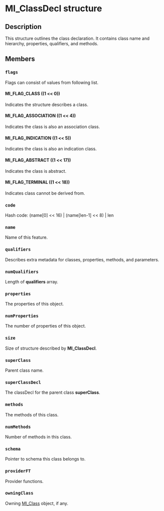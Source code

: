 # MI_ClassDecl structure

## Description

This structure outlines the class declaration. It contains class name and hierarchy, properties, qualifiers, and methods.

## Members

### `flags`

Flags can consist of values from following list.

#### MI_FLAG_CLASS ((1 << 0))

Indicates the structure describes a class.

#### MI_FLAG_ASSOCIATION ((1 << 4))

Indicates the class is also an association class.

#### MI_FLAG_INDICATION ((1 << 5))

Indicates the class is also an indication class.

#### MI_FLAG_ABSTRACT ((1 << 17))

Indicates the class is abstract.

#### MI_FLAG_TERMINAL ((1 << 18))

Indicates class cannot be derived from.

### `code`

Hash code: (name[0] << 16) | (name[len-1] << 8) | len

### `name`

Name of this feature.

### `qualifiers`

Describes extra metadata for classes, properties, methods, and parameters.

### `numQualifiers`

Length of **qualifiers** array.

### `properties`

The properties of this object.

### `numProperties`

The number of properties of this object.

### `size`

Size of structure described by **MI_ClassDecl**.

### `superClass`

Parent class name.

### `superClassDecl`

The classDecl for the parent class **superClass**.

### `methods`

The methods of this class.

### `numMethods`

Number of methods in this class.

### `schema`

Pointer to schema this class belongs to.

### `providerFT`

Provider functions.

### `owningClass`

Owning [MI_Class](https://learn.microsoft.com/windows/desktop/api/mi/ns-mi-mi_class) object, if any.